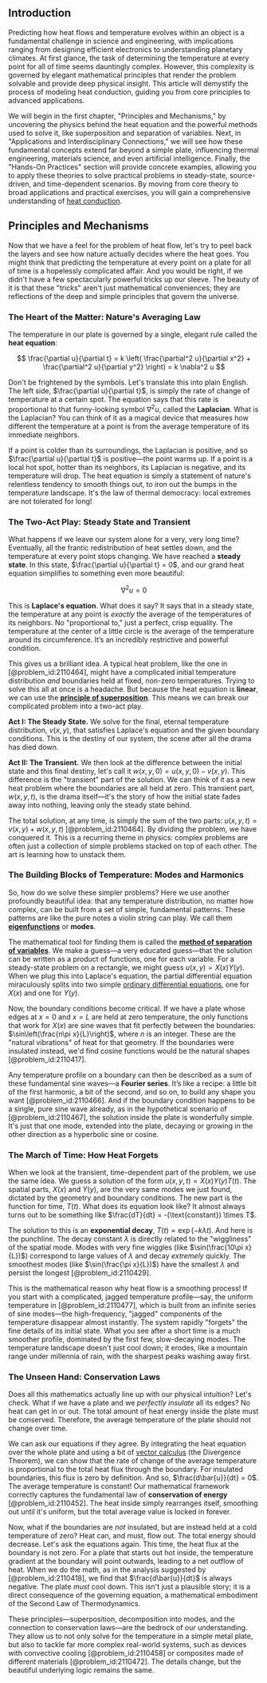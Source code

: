 ## Introduction
Predicting how heat flows and temperature evolves within an object is a fundamental challenge in science and engineering, with implications ranging from designing efficient electronics to understanding planetary climates. At first glance, the task of determining the temperature at every point for all of time seems dauntingly complex. However, this complexity is governed by elegant mathematical principles that render the problem solvable and provide deep physical insight. This article will demystify the process of modeling heat conduction, guiding you from core principles to advanced applications.

We will begin in the first chapter, "Principles and Mechanisms," by uncovering the physics behind the heat equation and the powerful methods used to solve it, like superposition and separation of variables. Next, in "Applications and Interdisciplinary Connections," we will see how these fundamental concepts extend far beyond a simple plate, influencing thermal engineering, materials science, and even artificial intelligence. Finally, the "Hands-On Practices" section will provide concrete examples, allowing you to apply these theories to solve practical problems in steady-state, source-driven, and time-dependent scenarios. By moving from core theory to broad applications and practical exercises, you will gain a comprehensive understanding of [heat conduction](@article_id:143015).

## Principles and Mechanisms

Now that we have a feel for the problem of heat flow, let's try to peel back the layers and see how nature actually decides where the heat goes. You might think that predicting the temperature at every point on a plate for all of time is a hopelessly complicated affair. And you would be right, if we didn't have a few spectacularly powerful tricks up our sleeve. The beauty of it is that these "tricks" aren't just mathematical conveniences; they are reflections of the deep and simple principles that govern the universe.

### The Heart of the Matter: Nature's Averaging Law

The temperature in our plate is governed by a single, elegant rule called the **heat equation**:

$$
\frac{\partial u}{\partial t} = k \left( \frac{\partial^2 u}{\partial x^2} + \frac{\partial^2 u}{\partial y^2} \right) = k \nabla^2 u
$$

Don't be frightened by the symbols. Let's translate this into plain English. The left side, $\frac{\partial u}{\partial t}$, is simply the rate of change of temperature at a certain spot. The equation says that this rate is proportional to that funny-looking symbol $\nabla^2 u$, called the **Laplacian**. What is the Laplacian? You can think of it as a magical device that measures how different the temperature at a point is from the average temperature of its immediate neighbors.

If a point is colder than its surroundings, the Laplacian is positive, and so $\frac{\partial u}{\partial t}$ is positive—the point warms up. If a point is a local hot spot, hotter than its neighbors, its Laplacian is negative, and its temperature will drop. The heat equation is simply a statement of nature's relentless tendency to smooth things out, to iron out the bumps in the temperature landscape. It's the law of thermal democracy: local extremes are not tolerated for long!

### The Two-Act Play: Steady State and Transient

What happens if we leave our system alone for a very, very long time? Eventually, all the frantic redistribution of heat settles down, and the temperature at every point stops changing. We have reached a **steady state**. In this state, $\frac{\partial u}{\partial t} = 0$, and our grand heat equation simplifies to something even more beautiful:

$$
\nabla^2 u = 0
$$

This is **Laplace's equation**. What does it say? It says that in a steady state, the temperature at any point is *exactly* the average of the temperatures of its neighbors. No "proportional to," just a perfect, crisp equality. The temperature at the center of a little circle is the average of the temperature around its circumference. It’s an incredibly restrictive and powerful condition.

This gives us a brilliant idea. A typical heat problem, like the one in [@problem_id:2110464], might have a complicated initial temperature distribution *and* boundaries held at fixed, non-zero temperatures. Trying to solve this all at once is a headache. But because the heat equation is **linear**, we can use the **[principle of superposition](@article_id:147588)**. This means we can break our complicated problem into a two-act play.

**Act I: The Steady State.** We solve for the final, eternal temperature distribution, $v(x,y)$, that satisfies Laplace's equation and the given boundary conditions. This is the destiny of our system, the scene after all the drama has died down.

**Act II: The Transient.** We then look at the difference between the initial state and this final destiny, let's call it $w(x,y,0) = u(x,y,0) - v(x,y)$. This difference is the "transient" part of the solution. We can think of it as a new heat problem where the boundaries are all held at zero. This transient part, $w(x,y,t)$, is the drama itself—it's the story of how the initial state fades away into nothing, leaving only the steady state behind.

The total solution, at any time, is simply the sum of the two parts: $u(x, y, t) = v(x, y) + w(x, y, t)$ [@problem_id:2110464]. By dividing the problem, we have conquered it. This is a recurring theme in physics: complex problems are often just a collection of simple problems stacked on top of each other. The art is learning how to unstack them.

### The Building Blocks of Temperature: Modes and Harmonics

So, how do we solve these simpler problems? Here we use another profoundly beautiful idea: that any temperature distribution, no matter how complex, can be built from a set of simple, fundamental patterns. These patterns are like the pure notes a violin string can play. We call them **[eigenfunctions](@article_id:154211)** or **modes**.

The mathematical tool for finding them is called the **[method of separation of variables](@article_id:196826)**. We make a guess—a very educated guess—that the solution can be written as a product of functions, one for each variable. For a steady-state problem on a rectangle, we might guess $u(x,y) = X(x)Y(y)$. When we plug this into Laplace's equation, the partial differential equation miraculously splits into two simple [ordinary differential equations](@article_id:146530), one for $X(x)$ and one for $Y(y)$.

Now, the boundary conditions become critical. If we have a plate whose edges at $x=0$ and $x=L$ are held at zero temperature, the only functions that work for $X(x)$ are sine waves that fit perfectly between the boundaries: $\sin\left(\frac{n\pi x}{L}\right)$, where $n$ is an integer. These are the "natural vibrations" of heat for that geometry. If the boundaries were insulated instead, we'd find cosine functions would be the natural shapes [@problem_id:2110417].

Any temperature profile on a boundary can then be described as a sum of these fundamental sine waves—a **Fourier series**. It’s like a recipe: a little bit of the first harmonic, a bit of the second, and so on, to build any shape you want [@problem_id:2110466]. And if the boundary condition happens to be a single, pure sine wave already, as in the hypothetical scenario of [@problem_id:2110467], the solution inside the plate is wonderfully simple. It's just that one mode, extended into the plate, decaying or growing in the other direction as a hyperbolic sine or cosine.

### The March of Time: How Heat Forgets

When we look at the transient, time-dependent part of the problem, we use the same idea. We guess a solution of the form $u(x,y,t) = X(x)Y(y)T(t)$. The spatial parts, $X(x)$ and $Y(y)$, are the very same modes we just found, dictated by the geometry and boundary conditions. The new part is the function for time, $T(t)$. What does its equation look like? It almost always turns out to be something like $\frac{dT}{dt} = -(\text{constant}) \times T$.

The solution to this is an **exponential decay**, $T(t) = \exp(-k\lambda t)$. And here is the punchline. The decay constant $\lambda$ is directly related to the "wiggliness" of the spatial mode. Modes with very fine wiggles (like $\sin(\frac{10\pi x}{L})$) correspond to large values of $\lambda$ and decay *extremely* quickly. The smoothest modes (like $\sin(\frac{\pi x}{L})$) have the smallest $\lambda$ and persist the longest [@problem_id:2110429].

This is the mathematical reason why heat flow is a smoothing process! If you start with a complicated, jagged temperature profile—say, the uniform temperature in [@problem_id:2110477], which is built from an infinite series of sine modes—the high-frequency, "jagged" components of the temperature disappear almost instantly. The system rapidly "forgets" the fine details of its initial state. What you see after a short time is a much smoother profile, dominated by the first few, slow-decaying modes. The temperature landscape doesn't just cool down; it erodes, like a mountain range under millennia of rain, with the sharpest peaks washing away first.

### The Unseen Hand: Conservation Laws

Does all this mathematics actually line up with our physical intuition? Let's check. What if we have a plate and we *perfectly insulate* all its edges? No heat can get in or out. The total amount of heat energy inside the plate must be conserved. Therefore, the average temperature of the plate should not change over time.

We can ask our equations if they agree. By integrating the heat equation over the whole plate and using a bit of [vector calculus](@article_id:146394) (the Divergence Theorem), we can show that the rate of change of the average temperature is proportional to the total heat flux through the boundary. For insulated boundaries, this flux is zero by definition. And so, $\frac{d\bar{u}}{dt} = 0$. The average temperature is constant! Our mathematical framework correctly captures the fundamental law of **conservation of energy** [@problem_id:2110452]. The heat inside simply rearranges itself, smoothing out until it's uniform, but the total average value is locked in forever.

Now, what if the boundaries are *not* insulated, but are instead held at a cold temperature of zero? Heat can, and must, flow out. The total energy should decrease. Let's ask the equations again. This time, the heat flux at the boundary is not zero. For a plate that starts out hot inside, the temperature gradient at the boundary will point outwards, leading to a net outflow of heat. When we do the math, as in the analysis suggested by [@problem_id:2110418], we find that $\frac{d\bar{u}}{dt}$ is always negative. The plate *must* cool down. This isn't just a plausible story; it is a direct consequence of the governing equation, a mathematical embodiment of the Second Law of Thermodynamics.

These principles—superposition, decomposition into modes, and the connection to conservation laws—are the bedrock of our understanding. They allow us to not only solve for the temperature in a simple metal plate, but also to tackle far more complex real-world systems, such as devices with convective cooling [@problem_id:2110458] or composites made of different materials [@problem_id:2110472]. The details change, but the beautiful underlying logic remains the same.